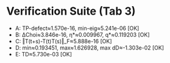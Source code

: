# Verification Suite (Tab 3)
- A: TP-defect≈1.570e-16, min-eig≈5.241e-06 [OK]
- B: ΔChoi≈3.846e-16, η*≈0.009967, q*≈0.119203 [OK]
- C: ‖T(t+s)-T(t)T(s)‖_F≈5.888e-16 [OK]
- D: min≈0.193451, max≈1.626928, max dD≈-1.303e-02 [OK]
- E: TD≈5.730e-03 [OK]
